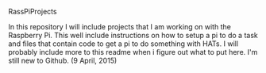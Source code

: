 RassPiProjects

In this repository I will include projects that I am working on with the Raspberry Pi.
This well include instructions on how to setup a pi to do a task and files that contain code to get a pi to do something with HATs.
I will probably include more to this readme when i figure out what to put here. I'm still new to Github. (9 April, 2015)
